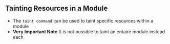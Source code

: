 ## Tainting Resources in a Module
- The `taint command` can be used to taint specific resources within a module
- **Very Important Note** It is not possible to taint an entaire module.instead each